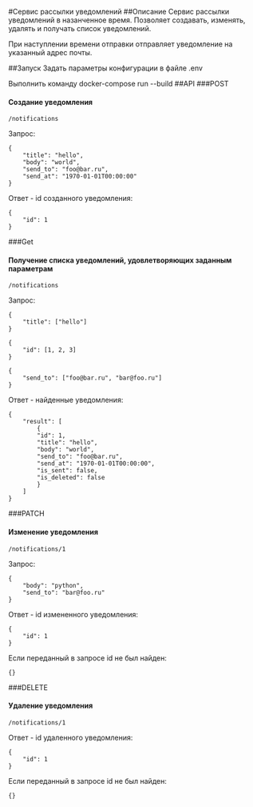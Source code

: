 #Сервис рассылки уведомлений
##Описание
Сервис рассылки уведомлений в назанченное время. Позволяет создавать, изменять, удалять и получать список уведомлений.

При наступлении времени отправки отправляет уведомление на указанный адрес почты.

##Запуск
Задать параметры конфигурации в файле .env

Выполнить команду docker-compose run --build
##API
###POST
#### Создание уведомления
`/notifications`

Запрос:
```
{
    "title": "hello",
    "body": "world",
    "send_to": "foo@bar.ru",
    "send_at": "1970-01-01T00:00:00"
}
```
Ответ - id созданного уведомления:
```
{
    "id": 1
}
```

###Get
#### Получение списка уведомлений, удовлетворяющих заданным параметрам
`/notifications`

Запрос:
```
{
    "title": ["hello"]
}
```
```
{
    "id": [1, 2, 3]
}
```
```
{
    "send_to": ["foo@bar.ru", "bar@foo.ru"]
}
```
Ответ - найденные уведомления:
```
{
    "result": [
        {
        "id": 1,
        "title": "hello",
        "body": "world",
        "send_to": "foo@bar.ru",
        "send_at": "1970-01-01T00:00:00",
        "is_sent": false,
        "is_deleted": false
        }
    ]
}
```
###PATCH
#### Изменение уведомления
`/notifications/1`

Запрос:
```
{
    "body": "python",
    "send_to": "bar@foo.ru"
}
```
Ответ - id измененного уведомления:
```
{
    "id": 1
}
```
Если переданный в запросе id не был найден:
```
{}
```
###DELETE
#### Удаление уведомления
`/notifications/1`

Ответ - id удаленного уведомления:
```
{
    "id": 1
}
```
Если переданный в запросе id не был найден:
```
{}
```
